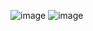 ![image](https://github.com/sharmanihal/Spring-Boot/assets/23254358/1d906906-22f6-457f-b1c4-9503e9773640)
![image](https://github.com/sharmanihal/Spring-Boot/assets/23254358/3d6dcc00-87a7-475d-8735-f225480bdc12)

